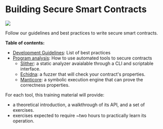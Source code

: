 # Building Secure Smart Contracts

![](https://github.com/crytic/building-secure-contracts/workflows/CI/badge.svg)

Follow our guidelines and best practices to write secure smart contracts.

**Table of contents:**

- [Development Guidelines](./development-guidelines): List of best practices
- [Program analysis](./program-analysis): How to use automated tools to secure contracts
  - [Slither](./program-analysis/slither): a static analyzer avaialable through a CLI and scriptable interface.
  - [Echidna](./program-analysis/echidna): a fuzzer that will check your contract's properties.
  - [Manticore](./program-analysis/manticore): a symbolic execution engine that can prove the correctness properties.

For each tool, this training material will provide:

- a theoretical introduction, a walkthrough of its API, and a set of exercises.
- exercises expected to require ~two hours to practically learn its operation.
